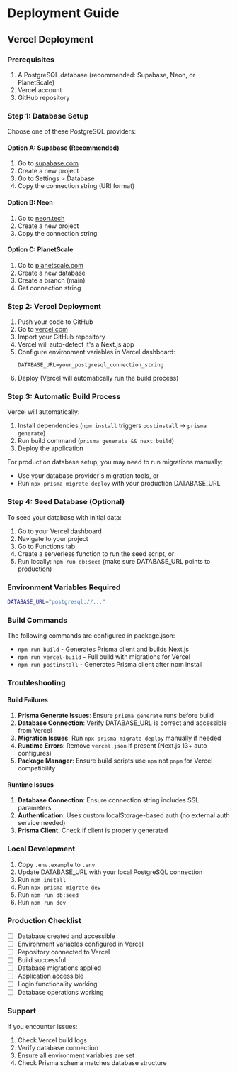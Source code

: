 # Deployment Guide

## Vercel Deployment

### Prerequisites
1. A PostgreSQL database (recommended: Supabase, Neon, or PlanetScale)
2. Vercel account
3. GitHub repository

### Step 1: Database Setup
Choose one of these PostgreSQL providers:

#### Option A: Supabase (Recommended)
1. Go to [supabase.com](https://supabase.com)
2. Create a new project
3. Go to Settings > Database
4. Copy the connection string (URI format)

#### Option B: Neon
1. Go to [neon.tech](https://neon.tech)
2. Create a new project
3. Copy the connection string

#### Option C: PlanetScale
1. Go to [planetscale.com](https://planetscale.com)
2. Create a new database
3. Create a branch (main)
4. Get connection string

### Step 2: Vercel Deployment
1. Push your code to GitHub
2. Go to [vercel.com](https://vercel.com)
3. Import your GitHub repository
4. Vercel will auto-detect it's a Next.js app
5. Configure environment variables in Vercel dashboard:
   ```
   DATABASE_URL=your_postgresql_connection_string
   ```
6. Deploy (Vercel will automatically run the build process)

### Step 3: Automatic Build Process
Vercel will automatically:
1. Install dependencies (`npm install` triggers `postinstall` → `prisma generate`)
2. Run build command (`prisma generate && next build`)
3. Deploy the application

For production database setup, you may need to run migrations manually:
- Use your database provider's migration tools, or
- Run `npx prisma migrate deploy` with your production DATABASE_URL

### Step 4: Seed Database (Optional)
To seed your database with initial data:
1. Go to your Vercel dashboard
2. Navigate to your project
3. Go to Functions tab
4. Create a serverless function to run the seed script, or
5. Run locally: `npm run db:seed` (make sure DATABASE_URL points to production)

### Environment Variables Required
```bash
DATABASE_URL="postgresql://..."
```

### Build Commands
The following commands are configured in package.json:
- `npm run build` - Generates Prisma client and builds Next.js
- `npm run vercel-build` - Full build with migrations for Vercel
- `npm run postinstall` - Generates Prisma client after npm install

### Troubleshooting

#### Build Failures
1. **Prisma Generate Issues**: Ensure `prisma generate` runs before build
2. **Database Connection**: Verify DATABASE_URL is correct and accessible from Vercel
3. **Migration Issues**: Run `npx prisma migrate deploy` manually if needed
4. **Runtime Errors**: Remove `vercel.json` if present (Next.js 13+ auto-configures)
5. **Package Manager**: Ensure build scripts use `npm` not `pnpm` for Vercel compatibility

#### Runtime Issues
1. **Database Connection**: Ensure connection string includes SSL parameters
2. **Authentication**: Uses custom localStorage-based auth (no external auth service needed)
3. **Prisma Client**: Check if client is properly generated

### Local Development
1. Copy `.env.example` to `.env`
2. Update DATABASE_URL with your local PostgreSQL connection
3. Run `npm install`
4. Run `npx prisma migrate dev`
5. Run `npm run db:seed`
6. Run `npm run dev`

### Production Checklist
- [ ] Database created and accessible
- [ ] Environment variables configured in Vercel
- [ ] Repository connected to Vercel
- [ ] Build successful
- [ ] Database migrations applied
- [ ] Application accessible
- [ ] Login functionality working
- [ ] Database operations working

### Support
If you encounter issues:
1. Check Vercel build logs
2. Verify database connection
3. Ensure all environment variables are set
4. Check Prisma schema matches database structure
